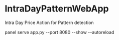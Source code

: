 # IntraDayPatternWebApp

Intra Day Price Action for Pattern detection

panel serve app.py --port 8080 --show --autoreload
